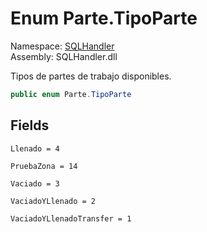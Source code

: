 # <a id="SQLHandler_Parte_TipoParte"></a> Enum Parte.TipoParte

Namespace: [SQLHandler](SQLHandler.md)  
Assembly: SQLHandler.dll  

Tipos de partes de trabajo disponibles.

```csharp
public enum Parte.TipoParte
```

## Fields

`Llenado = 4` 

`PruebaZona = 14` 

`Vaciado = 3` 

`VaciadoYLlenado = 2` 

`VaciadoYLlenadoTransfer = 1` 

